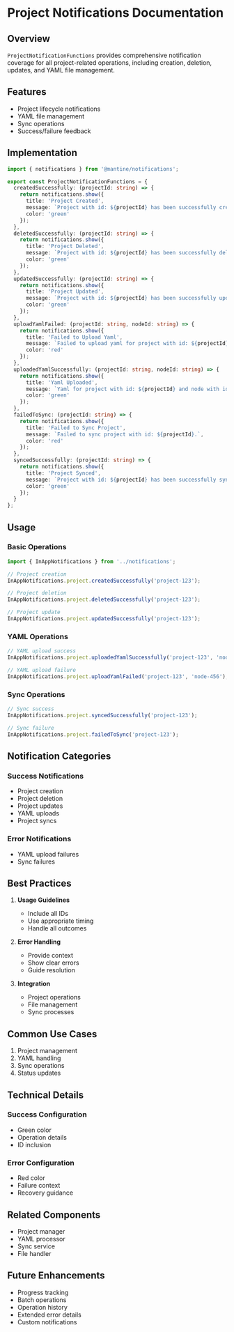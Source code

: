 # Project Notifications Documentation

## Overview
`ProjectNotificationFunctions` provides comprehensive notification coverage for all project-related operations, including creation, deletion, updates, and YAML file management.

## Features
- Project lifecycle notifications
- YAML file management
- Sync operations
- Success/failure feedback

## Implementation

```typescript
import { notifications } from '@mantine/notifications';

export const ProjectNotificationFunctions = {
  createdSuccessfully: (projectId: string) => {
    return notifications.show({
      title: 'Project Created',
      message: `Project with id: ${projectId} has been successfully created.`,
      color: 'green'
    });
  },
  deletedSuccessfully: (projectId: string) => {
    return notifications.show({
      title: 'Project Deleted',
      message: `Project with id: ${projectId} has been successfully deleted.`,
      color: 'green'
    });
  },
  updatedSuccessfully: (projectId: string) => {
    return notifications.show({
      title: 'Project Updated',
      message: `Project with id: ${projectId} has been successfully updated.`,
      color: 'green'
    });
  },
  uploadYamlFailed: (projectId: string, nodeId: string) => {
    return notifications.show({
      title: 'Failed to Upload Yaml',
      message: `Failed to upload yaml for project with id: ${projectId} and node with id: ${nodeId}.`,
      color: 'red'
    });
  },
  uploadedYamlSuccessfully: (projectId: string, nodeId: string) => {
    return notifications.show({
      title: 'Yaml Uploaded',
      message: `Yaml for project with id: ${projectId} and node with id: ${nodeId} has been successfully uploaded.`,
      color: 'green'
    });
  },
  failedToSync: (projectId: string) => {
    return notifications.show({
      title: 'Failed to Sync Project',
      message: `Failed to sync project with id: ${projectId}.`,
      color: 'red'
    });
  },
  syncedSuccessfully: (projectId: string) => {
    return notifications.show({
      title: 'Project Synced',
      message: `Project with id: ${projectId} has been successfully synced.`,
      color: 'green'
    });
  }
};
```

## Usage

### Basic Operations
```typescript
import { InAppNotifications } from '../notifications';

// Project creation
InAppNotifications.project.createdSuccessfully('project-123');

// Project deletion
InAppNotifications.project.deletedSuccessfully('project-123');

// Project update
InAppNotifications.project.updatedSuccessfully('project-123');
```

### YAML Operations
```typescript
// YAML upload success
InAppNotifications.project.uploadedYamlSuccessfully('project-123', 'node-456');

// YAML upload failure
InAppNotifications.project.uploadYamlFailed('project-123', 'node-456');
```

### Sync Operations
```typescript
// Sync success
InAppNotifications.project.syncedSuccessfully('project-123');

// Sync failure
InAppNotifications.project.failedToSync('project-123');
```

## Notification Categories

### Success Notifications
- Project creation
- Project deletion
- Project updates
- YAML uploads
- Project syncs

### Error Notifications
- YAML upload failures
- Sync failures

## Best Practices

1. **Usage Guidelines**
   - Include all IDs
   - Use appropriate timing
   - Handle all outcomes

2. **Error Handling**
   - Provide context
   - Show clear errors
   - Guide resolution

3. **Integration**
   - Project operations
   - File management
   - Sync processes

## Common Use Cases
1. Project management
2. YAML handling
3. Sync operations
4. Status updates

## Technical Details

### Success Configuration
- Green color
- Operation details
- ID inclusion

### Error Configuration
- Red color
- Failure context
- Recovery guidance

## Related Components
- Project manager
- YAML processor
- Sync service
- File handler

## Future Enhancements
- Progress tracking
- Batch operations
- Operation history
- Extended error details
- Custom notifications
